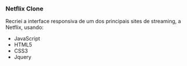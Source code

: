 ### Netflix Clone

Recriei a interface responsiva de um dos principais sites de streaming, a Netflix, usando:

- JavaScript
- HTML5
- CSS3
- Jquery
